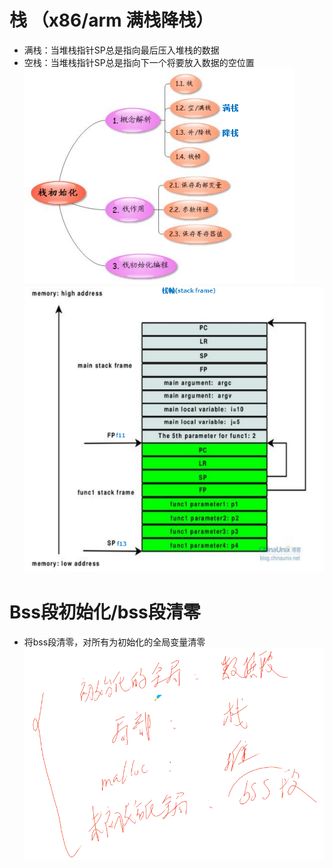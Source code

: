 # 栈 （x86/arm 满栈降栈）
- 满栈：当堆栈指针SP总是指向最后压入堆栈的数据
- 空栈：当堆栈指针SP总是指向下一个将要放入数据的空位置
![](../photo/Pasted%20image%2020230425144344.png)
![](../photo/Pasted%20image%2020230425144707.png)

# Bss段初始化/bss段清零
- 将bss段清零，对所有为初始化的全局变量清零
![](../photo/Pasted%20image%2020230425165116.png)